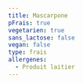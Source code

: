 ```yaml
---
title: Mascarpone
pFrais: true
vegetarien: true
sans_lactose: false
vegan: false
type: frais
allergenes:
  - Produit laitier
---
```


